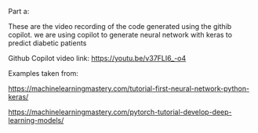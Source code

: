 Part a:

These are the video recording of the code generated using the githib copilot. we are using copilot to generate neural network with keras to predict diabetic patients


Github Copilot video link: https://youtu.be/v37FLI6_-o4


Examples taken from:

https://machinelearningmastery.com/tutorial-first-neural-network-python-keras/ 

https://machinelearningmastery.com/pytorch-tutorial-develop-deep-learning-models/
